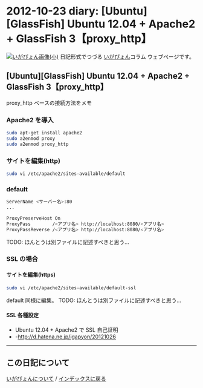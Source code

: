 2012-10-23 diary: [Ubuntu][GlassFish] Ubuntu 12.04 + Apache2 + GlassFish 3【proxy_http】
=====================================================================================================
[![いがぴょん画像(小)](https://igapyon.github.io/diary/images/iga200306s.jpg "いがぴょん")](https://igapyon.github.io/diary/memo/memoigapyon.html) 日記形式でつづる [いがぴょん](https://igapyon.github.io/diary/memo/memoigapyon.html)コラム ウェブページです。

## [Ubuntu][GlassFish] Ubuntu 12.04 + Apache2 + GlassFish 3【proxy_http】

proxy_http ベースの接続方法をメモ


### Apache2 を導入


```sh
sudo apt-get install apache2
sudo a2enmod proxy
sudo a2enmod proxy_http
```



### サイトを編集(http)


```sh
sudo vi /etc/apache2/sites-available/default
```



### default


```sh
ServerName <サーバー名>:80
...

ProxyPreserveHost On
ProxyPass        /<アプリ名> http://localhost:8080/<アプリ名>
ProxyPassReverse /<アプリ名> http://localhost:8080/<アプリ名>
```

TODO: ほんとうは別ファイルに記述すべきと思う...


### SSL の場合


#### サイトを編集(https)


```sh
sudo vi /etc/apache2/sites-available/default-ssl
```

default 同様に編集。
TODO: ほんとうは別ファイルに記述すべきと思う...


#### SSL 各種設定

* Ubuntu 12.04 + Apache2 で SSL 自己証明
* -http://d.hatena.ne.jp/igapyon/20121026



----------------------------------------------------------------------------------------------------

## この日記について
[いがぴょんについて](http://www.igapyon.jp/igapyon/diary/memo/memoigapyon.html) / [インデックスに戻る](https://igapyon.github.io/diary/idxall.html)

